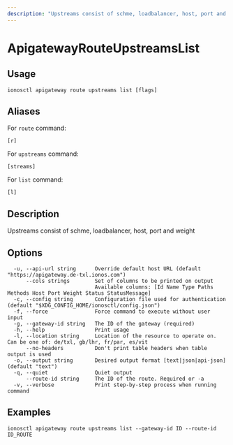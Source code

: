 ```yaml
---
description: "Upstreams consist of schme, loadbalancer, host, port and weight"
---
```


# ApigatewayRouteUpstreamsList

## Usage

```text
ionosctl apigateway route upstreams list [flags]
```

## Aliases

For `route` command:

```text
[r]
```

For `upstreams` command:

```text
[streams]
```

For `list` command:

```text
[l]
```

## Description

Upstreams consist of schme, loadbalancer, host, port and weight

## Options

```text
  -u, --api-url string      Override default host URL (default "https://apigateway.de-txl.ionos.com")
      --cols strings        Set of columns to be printed on output 
                            Available columns: [Id Name Type Paths Methods Host Port Weight Status StatusMessage]
  -c, --config string       Configuration file used for authentication (default "$XDG_CONFIG_HOME/ionosctl/config.json")
  -f, --force               Force command to execute without user input
  -g, --gateway-id string   The ID of the gateway (required)
  -h, --help                Print usage
  -l, --location string     Location of the resource to operate on. Can be one of: de/txl, gb/lhr, fr/par, es/vit
      --no-headers          Don't print table headers when table output is used
  -o, --output string       Desired output format [text|json|api-json] (default "text")
  -q, --quiet               Quiet output
      --route-id string     The ID of the route. Required or -a
  -v, --verbose             Print step-by-step process when running command
```

## Examples

```text
ionosctl apigateway route upstreams list --gateway-id ID --route-id ID_ROUTE
```

